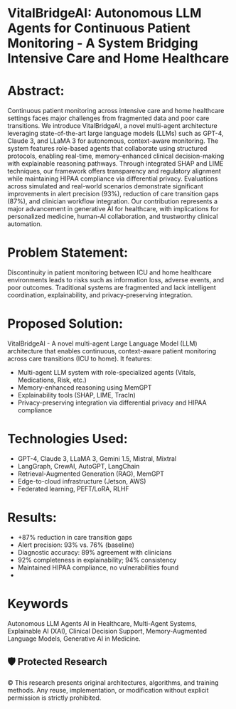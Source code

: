 # VitalBridgeAI: Autonomous LLM Agents for Continuous Patient Monitoring - A System Bridging Intensive Care and Home Healthcare

# Abstract: 
Continuous patient monitoring across intensive care and home healthcare settings faces major challenges from fragmented data and poor care transitions. We introduce VitalBridgeAI, a novel multi-agent architecture leveraging state-of-the-art large language models (LLMs) such as GPT-4, Claude 3, and LLaMA 3 for autonomous, context-aware monitoring. The system features role-based agents that collaborate using structured protocols, enabling real-time, memory-enhanced clinical decision-making with explainable reasoning pathways. Through integrated SHAP and LIME techniques, our framework offers transparency and regulatory alignment while maintaining HIPAA compliance via differential privacy. Evaluations across simulated and real-world scenarios demonstrate significant improvements in alert precision (93%), reduction of care transition gaps (87%), and clinician workflow integration. Our contribution represents a major advancement in generative AI for healthcare, with implications for personalized medicine, human-AI collaboration, and trustworthy clinical automation.

# Problem Statement:
Discontinuity in patient monitoring between ICU and home healthcare environments leads to risks such as information loss, adverse events, and poor outcomes. Traditional systems are fragmented and lack intelligent coordination, explainability, and privacy-preserving integration.

# Proposed Solution:
VitalBridgeAI - A novel multi-agent Large Language Model (LLM) architecture that enables continuous, context-aware patient monitoring across care transitions (ICU to home). It features:
- Multi-agent LLM system with role-specialized agents (Vitals, Medications, Risk, etc.)
- Memory-enhanced reasoning using MemGPT
- Explainability tools (SHAP, LIME, TracIn)
- Privacy-preserving integration via differential privacy and HIPAA compliance

# Technologies Used:

- GPT-4, Claude 3, LLaMA 3, Gemini 1.5, Mistral, Mixtral
- LangGraph, CrewAI, AutoGPT, LangChain
- Retrieval-Augmented Generation (RAG), MemGPT
- Edge-to-cloud infrastructure (Jetson, AWS)
- Federated learning, PEFT/LoRA, RLHF

# Results:

-  +87% reduction in care transition gaps
-  Alert precision: 93% vs. 76% (baseline)
-  Diagnostic accuracy: 89% agreement with clinicians
- 92% completeness in explainability; 94% consistency
- Maintained HIPAA compliance, no vulnerabilities found
- 
# Keywords 
Autonomous LLM Agents AI in Healthcare, Multi-Agent Systems, Explainable AI (XAI), Clinical Decision Support, Memory-Augmented Language Models, Generative AI in Medicine.


## 🛡️ Protected Research
© This research presents original architectures, algorithms, and training methods. Any reuse, implementation, or modification without explicit permission is strictly prohibited.
